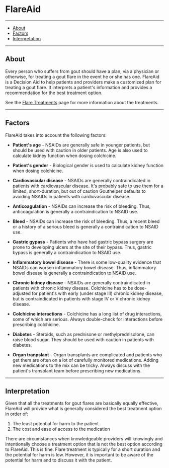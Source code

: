 # FlareAid

---

- [About](#about)
- [Factors](#factors)
- [Interpretation](#interpretation)

---

## <span id="about">About</span>

Every person who suffers from gout should have a plan, via a physician or otherwise, for treating a gout flare in the event he or she has one. FlareAid is a Decision Aid to help patients and providers make a customized plan for treating a gout flare. It interprets a patient's information and provides a recommendation for the best treatment option.

See the [Flare Treatments](/treatments/about/flare/) page for more information about the treatments.

---

## <span id="factors">Factors</span>

FlareAid takes into account the following factors:

- **Patient's age** - NSAIDs are generally safe in younger patients, but should be used with caution in older patients. Age is also used to calculate kidney function when dosing colchicine.

- **Patient's gender** - Biological gender is used to calculate kidney function when dosing colchicine.

- **Cardiovascular disease** - NSAIDs are generally contraindicated in patients with cardiovascular disease.
  It's probably safe to use them for a limited, short-duration, but out of caution Gouthelper defaults to avoiding NSAIDs in patients with cardiovascular disease.

- **Anticoagulation** - NSAIDs can increase the risk of bleeding. Thus, anticoagulation is generally a contraindication to NSAID use.

- **Bleed** - NSAIDs can increase the risk of bleeding. Thus, a recent bleed or a history of a serious bleed is generally a contraindication to NSAID use.

- **Gastric gypass** - Patients who have had gastric bypass surgery are prone to developing ulcers at the site of their bypass. Thus, gastric bypass is generally a contraindication to NSAID use.

- **Inflammatory bowel disease** - There is some low-quality evidence that NSAIDs can worsen inflammatory bowel disease. Thus, inflammatory bowel disease is generally a contraindication to NSAID use.

- **Chronic kidney disease** - NSAIDs are generally contraindicated in patients with chronic kidney disease.
  Colchicine has to be dose-adjusted for patient's with early (under stage III) chronic kidney disease, but
  is contraindicated in patients with stage IV or V chronic kidney disease.

- **Colchicine interactions** - Colchicine has a long list of drug interactions, some of which are serious. Always double-check for interactions before prescribing colchicine.

- **Diabetes** - Steroids, such as prednisone or methylprednisolone, can raise blood sugar. They should be used with caution in patients with diabetes.

- **Organ tranpslant** - Organ transplants are complicated and patients who get them are often on a lot of carefully monitored medications. Adding new medications to the mix can be tricky. Always discuss with the patient's transplant team before prescribing new medications.

---

## <span id="interpretation">Interpretation</span>

Given that all the treatments for gout flares are basically equally effective,
FlareAid will provide what is generally considered the best treatment option in order of:

1. The least potential for harm to the patient
2. The cost and ease of access to the medication

There are circumstances when knowledgeable providers will knowingly and intentionally choose a treatment option that is not the best option according to FlareAid. This is fine. Flare treatment is typically
for a short duration and the potential for harm is low. However, it is important to be aware of the potential for harm and to discuss it with the patient.
